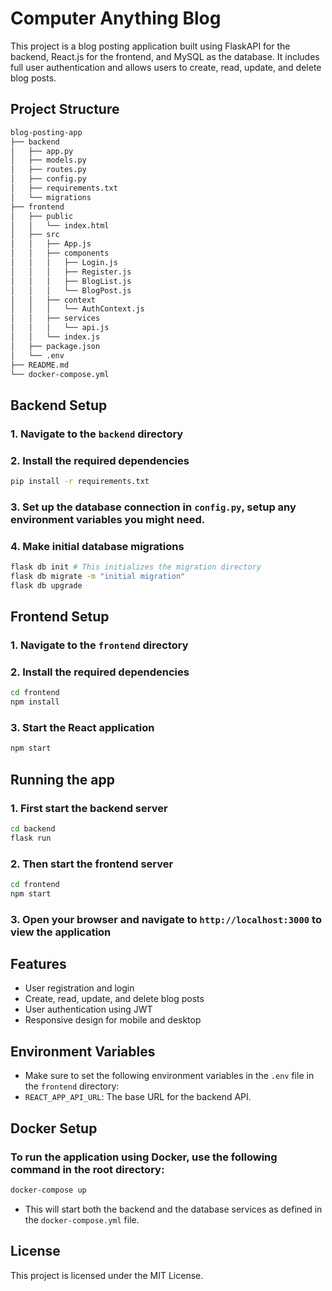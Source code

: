 # Computer Anything Blog

This project is a blog posting application built using FlaskAPI for the backend, React.js for the frontend, and MySQL as the database. It includes full user authentication and allows users to create, read, update, and delete blog posts.

## Project Structure

```bash
blog-posting-app
├── backend
│   ├── app.py
│   ├── models.py
│   ├── routes.py
│   ├── config.py
│   ├── requirements.txt
│   └── migrations
├── frontend
│   ├── public
│   │   └── index.html
│   ├── src
│   │   ├── App.js
│   │   ├── components
│   │   │   ├── Login.js
│   │   │   ├── Register.js
│   │   │   ├── BlogList.js
│   │   │   └── BlogPost.js
│   │   ├── context
│   │   │   └── AuthContext.js
│   │   ├── services
│   │   │   └── api.js
│   │   └── index.js
│   ├── package.json
│   └── .env
├── README.md
└── docker-compose.yml
```

## Backend Setup

### 1. Navigate to the `backend` directory

### 2. Install the required dependencies

```bash
pip install -r requirements.txt
```

### 3. Set up the database connection in `config.py`, setup any environment variables you might need.

### 4. Make initial database migrations

```bash
flask db init # This initializes the migration directory
flask db migrate -m "initial migration"
flask db upgrade
```

## Frontend Setup

### 1. Navigate to the `frontend` directory

### 2. Install the required dependencies

```bash
cd frontend
npm install
```

### 3. Start the React application

```bash
npm start
```

## Running the app

### 1. First start the backend server

```bash
cd backend
flask run
```

### 2. Then start the frontend server

```bash
cd frontend
npm start
```

### 3. Open your browser and navigate to `http://localhost:3000` to view the application

## Features

- User registration and login
- Create, read, update, and delete blog posts
- User authentication using JWT
- Responsive design for mobile and desktop

## Environment Variables

- Make sure to set the following environment variables in the `.env` file in the `frontend` directory:
- `REACT_APP_API_URL`: The base URL for the backend API.

## Docker Setup

### To run the application using Docker, use the following command in the root directory:

```dockerfile
docker-compose up
```

- This will start both the backend and the database services as defined in the `docker-compose.yml` file.

## License

This project is licensed under the MIT License.
